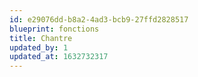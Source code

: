 ```yaml
---
id: e29076dd-b8a2-4ad3-bcb9-27ffd2828517
blueprint: fonctions
title: Chantre
updated_by: 1
updated_at: 1632732317
---
```


